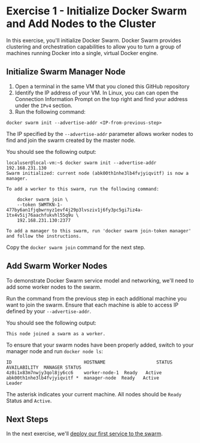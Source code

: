 # Exercise 1 - Initialize Docker Swarm and Add Nodes to the Cluster

In this exercise, you'll initialize Docker Swarm. Docker Swarm provides clustering and orchestration capabilities to allow you to turn a group of machines running Docker into a single, virtual Docker engine.

## Initialize Swarm Manager Node

1. Open a terminal in the same VM that you cloned this GitHub repository
1. Identify the IP address of your VM. In Linux, you can can open the Connection Information Prompt on the top right and find your address under the `IPv4` section.
1. Run the following command:
```
docker swarm init --advertise-addr <IP-from-previous-step>
```
The IP specified by the `--advertise-addr` parameter allows worker nodes to find and join the swarm created by the master node.

You should see the following output:
```
localuser@local-vm:~$ docker swarm init --advertise-addr 192.168.231.130
Swarm initialized: current node (abk00th1nhe3lb4fvjyiqvitf) is now a manager.

To add a worker to this swarm, run the following command:

    docker swarm join \
    --token SWMTKN-1-477by6an1fjqbwrnyz1evf4j29p3lvsziv1j6fy3pc5gi7iz4a-1tx4v5ij76aachfukvhl55q9u \
    192.168.231.130:2377

To add a manager to this swarm, run 'docker swarm join-token manager' and follow the instructions.
```

Copy the `docker swarm join` command for the next step.

## Add Swarm Worker Nodes

To demonstrate Docker Swarm service model and networking, we'll need to add some worker nodes to the swarm.

Run the command from the previous step in each additional machine you want to join the swarm. Ensure that each machine is able to access IP defined by your `--advertise-addr`.

You should see the following output:
```
This node joined a swarm as a worker.
```

To ensure that your swarm nodes have been properly added, switch to your manager node and run `docker node ls`:
```
ID                           HOSTNAME                   STATUS  AVAILABILITY  MANAGER STATUS
4z0i1x83m7nwjy3qol8jy6cc6    worker-node-1  Ready   Active        
abk00th1nhe3lb4fvjyiqvitf *  manager-node  Ready   Active        Leader
```
The asterisk indicates your current machine. All nodes should be `Ready` Status and `Active`.

## Next Steps

In the next exercise, we'll [deploy our first service to the swarm](#TODO).